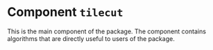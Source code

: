 # Component `tilecut`

This is the main component of the package.
The component contains algorithms that are directly useful to users of the package.
